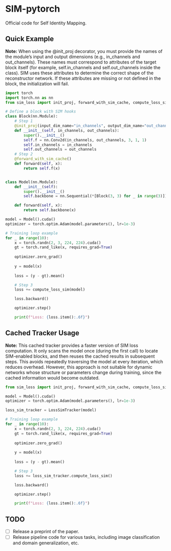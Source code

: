 # SIM-pytorch
Official code for Self Identity Mapping.

## Quick Example
**Note:**
When using the @init_proj decorator, you must provide the names of the module’s input and output dimensions (e.g., in_channels and out_channels). These names must correspond to attributes of the target block itself (for example, self.in_channels and self.out_channels inside the class). SIM uses these attributes to determine the correct shape of the reconstructor network. If these attributes are missing or not defined in the block, the initialization will fail.
```python
import torch
import torch.nn as nn
from sim_loss import init_proj, forward_with_sim_cache, compute_loss_sim, LossSimTracker

# Define a block with SIM hooks
class Block(nn.Module):
    # Step 1
    @init_proj(input_dim_name="in_channels", output_dim_name="out_channels")
    def __init__(self, in_channels, out_channels):
        super().__init__()
        self.f = nn.Conv2d(in_channels, out_channels, 3, 1, 1)
        self.in_channels = in_channels
        self.out_channels = out_channels
    # Step 2
    @forward_with_sim_cache()
    def forward(self, x):
        return self.f(x)


class Model(nn.Module):
    def __init__(self):
        super().__init__()
        self.backbone = nn.Sequential(*[Block(3, 3) for _ in range(3)])

    def forward(self, x):
        return self.backbone(x)

model = Model().cuda()
optimizer = torch.optim.Adam(model.parameters(), lr=1e-3)

# Training loop example
for _ in range(10):
    x = torch.randn(2, 3, 224, 224).cuda()
    gt = torch.rand_like(x, requires_grad=True)
    
    optimizer.zero_grad()
    
    y = model(x)
    
    loss = (y - gt).mean()

    # Step 3
    loss += compute_loss_sim(model)

    loss.backward()

    optimizer.step()

    print(f"Loss: {loss.item():.6f}")
```

## Cached Tracker Usage

**Note:**
This cached tracker provides a faster version of SIM loss computation. It only scans the model once (during the first call) to locate SIM-enabled blocks, and then reuses the cached results in subsequent steps. This avoids repeatedly traversing the model at every iteration, which reduces overhead. However, this approach is not suitable for dynamic networks whose structure or parameters change during training, since the cached information would become outdated.
```python
from sim_loss import init_proj, forward_with_sim_cache, compute_loss_sim, LossSimTracker

model = Model().cuda()
optimizer = torch.optim.Adam(model.parameters(), lr=1e-3)

loss_sim_tracker = LossSimTracker(model)

# Training loop example
for _ in range(10):
    x = torch.randn(2, 3, 224, 224).cuda()
    gt = torch.rand_like(x, requires_grad=True)
    
    optimizer.zero_grad()
    
    y = model(x)
    
    loss = (y - gt).mean()

    # Step 3
    loss += loss_sim_tracker.compute_loss_sim()

    loss.backward()

    optimizer.step()

    print(f"Loss: {loss.item():.6f}")
```

## TODO

- [ ] Release a preprint of the paper.
- [ ] Release pipeline code for various tasks, including image classification and domain generalization, etc.
